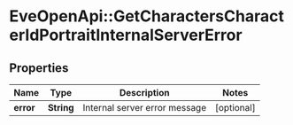 # EveOpenApi::GetCharactersCharacterIdPortraitInternalServerError

## Properties
Name | Type | Description | Notes
------------ | ------------- | ------------- | -------------
**error** | **String** | Internal server error message | [optional] 


